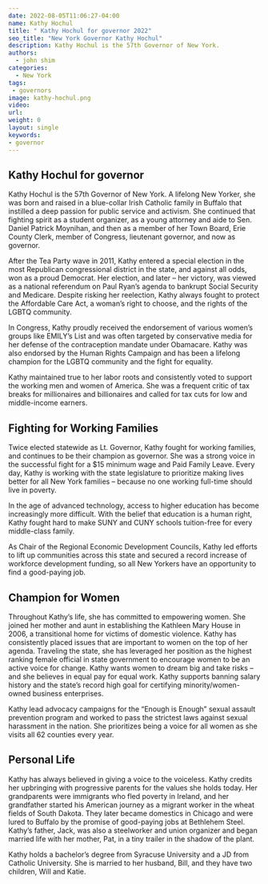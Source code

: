```yaml
---
date: 2022-08-05T11:06:27-04:00
name: Kathy Hochul
title: " Kathy Hochul for governor 2022"
seo_title: "New York Governor Kathy Hochul"
description: Kathy Hochul is the 57th Governor of New York.
authors:
  - john shim
categories:
  - New York
tags:
 - governors
image: kathy-hochul.png
video:
url: 
weight: 0
layout: single
keywords:
- governor 
---
```

## Kathy Hochul for governor 

Kathy Hochul is the 57th Governor of New York. A lifelong New Yorker, she was born and raised in a blue-collar Irish Catholic family in Buffalo that instilled a deep passion for public service and activism. She continued that fighting spirit as a student organizer, as a young attorney and aide to Sen. Daniel Patrick Moynihan, and then as a member of her Town Board, Erie County Clerk, member of Congress, lieutenant governor, and now as governor.

After the Tea Party wave in 2011, Kathy entered a special election in the most Republican congressional district in the state, and against all odds, won as a proud Democrat. Her election, and later – her victory, was viewed as a national referendum on Paul Ryan’s agenda to bankrupt Social Security and Medicare. Despite risking her reelection, Kathy always fought to protect the Affordable Care Act, a woman’s right to choose, and the rights of the LGBTQ community.

In Congress, Kathy proudly received the endorsement of various women’s groups like EMILY’s List and was often targeted by conservative media for her defense of the contraception mandate under Obamacare. Kathy was also endorsed by the Human Rights Campaign and has been a lifelong champion for the LGBTQ community and the fight for equality.

Kathy maintained true to her labor roots and consistently voted to support the working men and women of America. She was a frequent critic of tax breaks for millionaires and billionaires and called for tax cuts for low and middle-income earners.

## Fighting for Working Families
Twice elected statewide as Lt. Governor, Kathy fought for working families, and continues to be their champion as governor. She was a strong voice in the successful fight for a $15 minimum wage and Paid Family Leave. Every day, Kathy is working with the state legislature to prioritize making lives better for all New York families – because no one working full-time should live in poverty.

In the age of advanced technology, access to higher education has become increasingly more difficult. With the belief that education is a human right, Kathy fought hard to make SUNY and CUNY schools tuition-free for every middle-class family.

As Chair of the Regional Economic Development Councils, Kathy led efforts to lift up communities across this state and secured a record increase of workforce development funding, so all New Yorkers have an opportunity to find a good-paying job.

## Champion for Women
Throughout Kathy’s life, she has committed to empowering women. She joined her mother and aunt in establishing the Kathleen Mary House in 2006, a transitional home for victims of domestic violence. Kathy has consistently placed issues that are important to women on the top of her agenda. Traveling the state, she has leveraged her position as the highest ranking female official in state government to encourage women to be an active voice for change. Kathy wants women to dream big and take risks – and she believes in equal pay for equal work. Kathy supports banning salary history and the state’s record high goal for certifying minority/women-owned business enterprises.

Kathy lead advocacy campaigns for the “Enough is Enough” sexual assault prevention program and worked to pass the strictest laws against sexual harassment in the nation. She prioritizes being a voice for all women as she visits all 62 counties every year.

## Personal Life
Kathy has always believed in giving a voice to the voiceless. Kathy credits her upbringing with progressive parents for the values she holds today. Her grandparents were immigrants who fled poverty in Ireland, and her grandfather started his American journey as a migrant worker in the wheat fields of South Dakota. They later became domestics in Chicago and were lured to Buffalo by the promise of good-paying jobs at Bethlehem Steel. Kathy’s father, Jack, was also a steelworker and union organizer and began married life with her mother, Pat, in a tiny trailer in the shadow of the plant.

Kathy holds a bachelor’s degree from Syracuse University and a JD from Catholic University. She is married to her husband, Bill, and they have two children, Will and Katie.